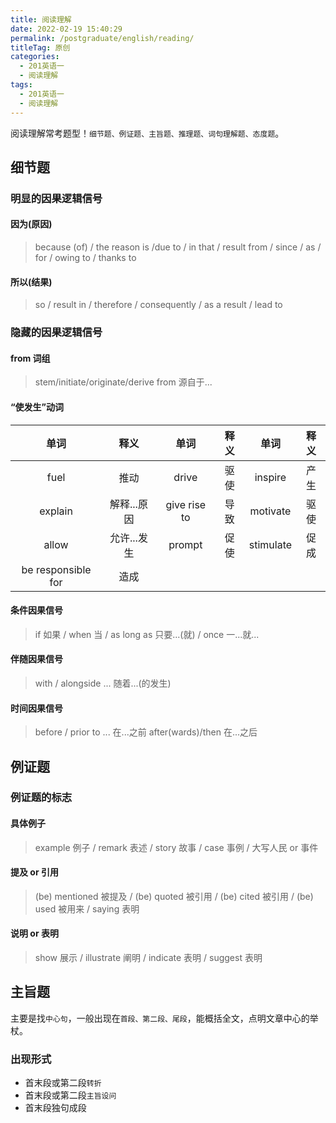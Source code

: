```yaml
---
title: 阅读理解
date: 2022-02-19 15:40:29
permalink: /postgraduate/english/reading/
titleTag: 原创
categories:
  - 201英语一
  - 阅读理解
tags:
  - 201英语一
  - 阅读理解
---
```

阅读理解常考题型！`细节题、例证题、主旨题、推理题、词句理解题、态度题`。
<!-- more -->
## 细节题
### 明显的因果逻辑信号
#### 因为(原因)
> because (of) / the reason is /due to / in that / result from / since / as / for / owing to / thanks to
#### 所以(结果)
> so / result in / therefore / consequently / as a result / lead to
### 隐藏的因果逻辑信号
#### from 词组
> stem/initiate/originate/derive from 源自于...
#### “使发生”动词
|        单词        |    释义     |     单词     | 释义  |   单词    | 释义  |
| :----------------: | :---------: | :----------: | :---: | :-------: | :---: |
|        fuel        |    推动     |    drive     | 驱使  |  inspire  | 产生  |
|      explain       | 解释...原因 | give rise to | 导致  | motivate  | 驱使  |
|       allow        | 允许...发生 |    prompt    | 促使  | stimulate | 促成  |
| be responsible for |    造成     |
#### 条件因果信号
> if 如果 / when 当 / as long as 只要...(就) / once 一...就...

#### 伴随因果信号
> with / alongside ... 随着...(的发生)

#### 时间因果信号
> before / prior to ... 在...之前
> after(wards)/then 在...之后 

## 例证题
### 例证题的标志
#### 具体例子
> example 例子 / remark 表述 / story 故事 / case 事例 / 大写人民 or 事件

#### 提及 or 引用
> (be) mentioned 被提及 / (be) quoted 被引用 / (be) cited 被引用 / (be) used 被用来 / saying 表明

#### 说明 or 表明
> show 展示 / illustrate 阐明 / indicate 表明 / suggest 表明

## 主旨题
主要是找`中心句`，一般出现在`首段、第二段、尾段`，能概括全文，点明文章中心的举杖。
### 出现形式
* 首末段或第二段`转折`
* 首末段或第二段`主旨设问`
* 首末段独句成段